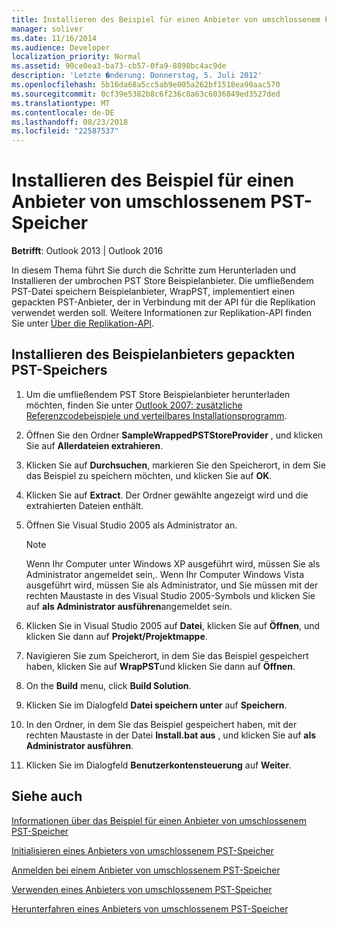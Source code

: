 ```yaml
---
title: Installieren des Beispiel für einen Anbieter von umschlossenem PST-Speicher
manager: soliver
ms.date: 11/16/2014
ms.audience: Developer
localization_priority: Normal
ms.assetid: 90ce0ea3-ba73-cb57-0fa9-8898bc4ac9de
description: 'Letzte �nderung: Donnerstag, 5. Juli 2012'
ms.openlocfilehash: 5b16da68a5cc5ab9e005a262bf1518ea90aac570
ms.sourcegitcommit: 0cf39e5382b8c6f236c8a63c6036849ed3527ded
ms.translationtype: MT
ms.contentlocale: de-DE
ms.lasthandoff: 08/23/2018
ms.locfileid: "22587537"
---
```

# <a name="installing-the-sample-wrapped-pst-store-provider"></a>Installieren des Beispiel für einen Anbieter von umschlossenem PST-Speicher

  
  
**Betrifft**: Outlook 2013 | Outlook 2016 
  
In diesem Thema führt Sie durch die Schritte zum Herunterladen und Installieren der umbrochen PST Store Beispielanbieter. Die umfließendem PST-Datei speichern Beispielanbieter, WrapPST, implementiert einen gepackten PST-Anbieter, der in Verbindung mit der API für die Replikation verwendet werden soll. Weitere Informationen zur Replikation-API finden Sie unter [Über die Replikation-API](about-the-replication-api.md).
  
## <a name="install-the-sample-wrapped-pst-store-provider"></a>Installieren des Beispielanbieters gepackten PST-Speichers

1. Um die umfließendem PST Store Beispielanbieter herunterladen möchten, finden Sie unter [Outlook 2007: zusätzliche Referenzcodebeispiele und verteilbares Installationsprogramm](http://www.microsoft.com/en-us/download/details.aspx?id=24102).
    
2. Öffnen Sie den Ordner **SampleWrappedPSTStoreProvider** , und klicken Sie auf **Allerdateien extrahieren**.
    
3. Klicken Sie auf **Durchsuchen**, markieren Sie den Speicherort, in dem Sie das Beispiel zu speichern möchten, und klicken Sie auf **OK**.
    
4. Klicken Sie auf **Extract**. Der Ordner gewählte angezeigt wird und die extrahierten Dateien enthält.
    
5. Öffnen Sie Visual Studio 2005 als Administrator an.
    
    > [!NOTE]
    > Wenn Ihr Computer unter Windows XP ausgeführt wird, müssen Sie als Administrator angemeldet sein,. Wenn Ihr Computer Windows Vista ausgeführt wird, müssen Sie als Administrator, und Sie müssen mit der rechten Maustaste in des Visual Studio 2005-Symbols und klicken Sie auf **als Administrator ausführen**angemeldet sein. 
  
6. Klicken Sie in Visual Studio 2005 auf **Datei**, klicken Sie auf **Öffnen**, und klicken Sie dann auf **Projekt/Projektmappe**.
    
7. Navigieren Sie zum Speicherort, in dem Sie das Beispiel gespeichert haben, klicken Sie auf **WrapPST**und klicken Sie dann auf **Öffnen**.
    
8. On the **Build** menu, click **Build Solution**.
    
9. Klicken Sie im Dialogfeld **Datei speichern unter** auf **Speichern**.
    
10. In den Ordner, in dem Sie das Beispiel gespeichert haben, mit der rechten Maustaste in der Datei **Install.bat aus** , und klicken Sie auf **als Administrator ausführen**.
    
11. Klicken Sie im Dialogfeld **Benutzerkontensteuerung** auf **Weiter**.
    
## <a name="see-also"></a>Siehe auch



[Informationen über das Beispiel für einen Anbieter von umschlossenem PST-Speicher](about-the-sample-wrapped-pst-store-provider.md)
  
[Initialisieren eines Anbieters von umschlossenem PST-Speicher](initializing-a-wrapped-pst-store-provider.md)
  
[Anmelden bei einem Anbieter von umschlossenem PST-Speicher](logging-on-to-a-wrapped-pst-store-provider.md)
  
[Verwenden eines Anbieters von umschlossenem PST-Speicher](using-a-wrapped-pst-store-provider.md)
  
[Herunterfahren eines Anbieters von umschlossenem PST-Speicher](shutting-down-a-wrapped-pst-store-provider.md)

